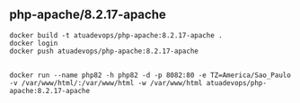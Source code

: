 ## php-apache/8.2.17-apache

    docker build -t atuadevops/php-apache:8.2.17-apache .
    docker login
    docker push atuadevops/php-apache:8.2.17-apache

## 
    docker run --name php82 -h php82 -d -p 8082:80 -e TZ=America/Sao_Paulo -v /var/www/html/:/var/www/html -w /var/www/html atuadevops/php-apache:8.2.17-apache
